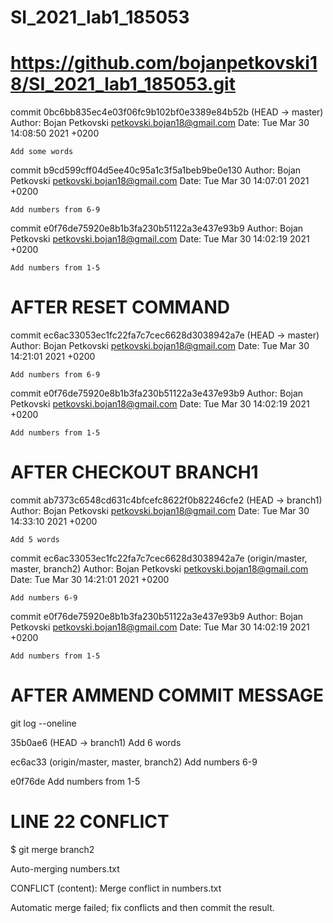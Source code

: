 # SI_2021_lab1_185053
# https://github.com/bojanpetkovski18/SI_2021_lab1_185053.git

commit 0bc6bb835ec4e03f06fc9b102bf0e3389e84b52b (HEAD -> master)
Author: Bojan Petkovski <petkovski.bojan18@gmail.com>
Date:   Tue Mar 30 14:08:50 2021 +0200

    Add some words

commit b9cd599cff04d5ee40c95a1c3f5a1beb9be0e130
Author: Bojan Petkovski <petkovski.bojan18@gmail.com>
Date:   Tue Mar 30 14:07:01 2021 +0200

    Add numbers from 6-9

commit e0f76de75920e8b1b3fa230b51122a3e437e93b9
Author: Bojan Petkovski <petkovski.bojan18@gmail.com>
Date:   Tue Mar 30 14:02:19 2021 +0200

    Add numbers from 1-5


# AFTER RESET COMMAND

commit ec6ac33053ec1fc22fa7c7cec6628d3038942a7e (HEAD -> master)
Author: Bojan Petkovski <petkovski.bojan18@gmail.com>
Date:   Tue Mar 30 14:21:01 2021 +0200

    Add numbers from 6-9

commit e0f76de75920e8b1b3fa230b51122a3e437e93b9
Author: Bojan Petkovski <petkovski.bojan18@gmail.com>
Date:   Tue Mar 30 14:02:19 2021 +0200

    Add numbers from 1-5

# AFTER CHECKOUT BRANCH1

commit ab7373c6548cd631c4bfcefc8622f0b82246cfe2 (HEAD -> branch1)
Author: Bojan Petkovski <petkovski.bojan18@gmail.com>
Date:   Tue Mar 30 14:33:10 2021 +0200

    Add 5 words

commit ec6ac33053ec1fc22fa7c7cec6628d3038942a7e (origin/master, master, branch2)
Author: Bojan Petkovski <petkovski.bojan18@gmail.com>
Date:   Tue Mar 30 14:21:01 2021 +0200

    Add numbers 6-9

commit e0f76de75920e8b1b3fa230b51122a3e437e93b9
Author: Bojan Petkovski <petkovski.bojan18@gmail.com>
Date:   Tue Mar 30 14:02:19 2021 +0200

    Add numbers from 1-5

# AFTER AMMEND COMMIT MESSAGE

git log --oneline

35b0ae6 (HEAD -> branch1) Add 6 words

ec6ac33 (origin/master, master, branch2) Add numbers 6-9

e0f76de Add numbers from 1-5

# LINE 22 CONFLICT

$ git merge branch2

Auto-merging numbers.txt

CONFLICT (content): Merge conflict in numbers.txt

Automatic merge failed; fix conflicts and then commit the result.

